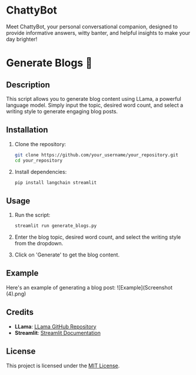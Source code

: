 # ChattyBot
Meet  ChattyBot, your personal conversational companion, designed to provide informative answers, witty banter, and helpful insights to make your day brighter!

# Generate Blogs 🤖

## Description
This script allows you to generate blog content using LLama, a powerful language model. Simply input the topic, desired word count, and select a writing style to generate engaging blog posts.

## Installation
1. Clone the repository:
    ```bash
    git clone https://github.com/your_username/your_repository.git
    cd your_repository
    ```

2. Install dependencies:
    ```bash
    pip install langchain streamlit
    ```

## Usage
1. Run the script:
    ```bash
    streamlit run generate_blogs.py
    ```

2. Enter the blog topic, desired word count, and select the writing style from the dropdown.
3. Click on 'Generate' to get the blog content.

## Example
Here's an example of generating a blog post:
![Example](Screenshot (4).png)

## Credits
- **LLama**: [LLama GitHub Repository](https://github.com/LLamaSci/LLAMA)
- **Streamlit**: [Streamlit Documentation](https://docs.streamlit.io/)

## License
This project is licensed under the [MIT License](LICENSE).


